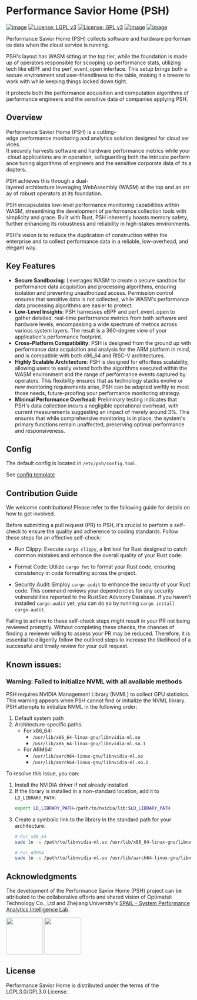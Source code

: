 # Performance Savior Home (PSH)

[![image](https://img.shields.io/github/v/release/OptimatistOpenSource/psh?include_prereleases&color=blue)](https://github.com/OptimatistOpenSource/psh/releases)
[![License: LGPL v3](https://img.shields.io/badge/License-LGPL%20v3-blue.svg)](http://www.gnu.org/licenses/lgpl-3.0)
[![License: GPL v3](https://img.shields.io/badge/License-GPLv3-blue.svg)](http://www.gnu.org/licenses/gpl-3.0)
[![image](https://img.shields.io/github/stars/OptimatistOpenSource/psh)](https://github.com/OptimatistOpenSource/psh/stargazers)
[![image](https://img.shields.io/github/issues/OptimatistOpenSource/psh)](https://github.com/OptimatistOpenSource/psh/issues)

Performance Savior Home (PSH) collects software and hardware performance data when the cloud service is running.

PSH's layout has WASM sitting at the top tier, while the foundation is made up
of operators responsible for scooping up performance stats, utilizing tech like
eBPF and the perf_event_open interface. This setup brings both a secure
environment and user-friendliness to the table, making it a breeze to work with
while keeping things locked down tight.

It protects both the performance acquisition and computation algorithms of performance engineers and the sensitive data of companies applying PSH.

## Overview

Performance Savior Home (PSH) is a cutting-edge performance monitoring and analytics solution designed for cloud services.
It securely harvests software and hardware performance metrics while your cloud applications are in operation, safeguarding both the intricate performance tuning algorithms of engineers and the sensitive corporate data of its adopters.

PSH achieves this through a dual-layered architecture leveraging WebAssembly (WASM) at the top and an array of robust operators at its foundation.

PSH encapsulates low-level performance monitoring capabilities within WASM,
streamlining the development of performance collection tools with simplicity and
grace. Built with Rust, PSH inherently boasts memory safety, further enhancing
its robustness and reliability in high-stakes environments.

PSH's vision is to reduce the duplication of construction within the enterprise
and to collect performance data in a reliable, low-overhead, and elegant way.

## Key Features

- **Secure Sandboxing**: Leverages WASM to create a secure sandbox for
  performance data acquisition and processing algorithms, ensuring isolation and
  preventing unauthorized access. Permission control ensures that sensitive data
  is not collected, while WASM's performance data processing algorithms are
  easier to protect.
- **Low-Level Insights**: PSH harnesses eBPF and perf_event_open to gather
  detailed, real-time performance metrics from both software and hardware
  levels, encompassing a wide spectrum of metrics across various system layers.
  The result is a 360-degree view of your application's performance footprint.
- **Cross-Platform Compatibility**: PSH is designed from the ground up with
  performance data acquisition and analysis for the ARM platform in mind, and is
  compatible with both x86_64 and RISC-V architectures.
- **Highly Scalable Architecture**: PSH is designed for effortless scalability,
  allowing users to easily extend both the algorithms executed within the WASM
  environment and the range of performance events captured by operators. This
  flexibility ensures that as technology stacks evolve or new monitoring
  requirements arise, PSH can be adapted swiftly to meet those needs,
  future-proofing your performance monitoring strategy.
- **Minimal Performance Overhead**: Preliminary testing indicates that PSH's
  data collection incurs a negligible operational overhead, with current
  measurements suggesting an impact of merely around 3%. This ensures that while
  comprehensive monitoring is in place, the system's primary functions remain
  unaffected, preserving optimal performance and responsiveness.

## Config

The default config is located in `/etc/psh/config.toml`.

See [config template](./doc/config.toml)

## Contribution Guide

We welcome contributions! Please refer to the following guide for details on how
to get involved.

Before submitting a pull request (PR) to PSH, it's crucial to perform a
self-check to ensure the quality and adherence to coding standards. Follow these
steps for an effective self-check:

- Run Clippy: Execute `cargo clippy`, a lint tool for Rust designed to catch
  common mistakes and enhance the overall quality of your Rust code.

- Format Code: Utilize `cargo fmt` to format your Rust code, ensuring
  consistency in code formatting across the project.

- Security Audit: Employ `cargo audit` to enhance the security of your Rust
  code. This command reviews your dependencies for any security vulnerabilities
  reported to the RustSec Advisory Database. If you haven't installed
  `cargo-audit` yet, you can do so by running `cargo install cargo-audit`.

Failing to adhere to these self-check steps might result in your PR not being
reviewed promptly. Without completing these checks, the chances of finding a
reviewer willing to assess your PR may be reduced. Therefore, it is essential to
diligently follow the outlined steps to increase the likelihood of a successful
and timely review for your pull request.

## Known issues:
### Warning: Failed to initialize NVML with all available methods
PSH requires NVIDIA Management Library (NVML) to collect GPU statistics. This warning appears when PSH cannot find or initialize the NVML library. PSH attempts to initialize NVML in the following order:

1. Default system path
2. Architecture-specific paths:
   - For x86_64:
     - `/usr/lib/x86_64-linux-gnu/libnvidia-ml.so`
     - `/usr/lib/x86_64-linux-gnu/libnvidia-ml.so.1`
   - For ARM64:
     - `/usr/lib/aarch64-linux-gnu/libnvidia-ml.so`
     - `/usr/lib/aarch64-linux-gnu/libnvidia-ml.so.1`

To resolve this issue, you can:

1. Install the NVIDIA driver if not already installed
2. If the library is installed in a non-standard location, add it to `LD_LIBRARY_PATH`:
   ```bash
   export LD_LIBRARY_PATH=/path/to/nvidia/lib:$LD_LIBRARY_PATH
   ```
3. Create a symbolic link to the library in the standard path for your architecture:
   ```bash
   # For x86_64
   sudo ln -s /path/to/libnvidia-ml.so /usr/lib/x86_64-linux-gnu/libnvidia-ml.so

   # For ARM64
   sudo ln -s /path/to/libnvidia-ml.so /usr/lib/aarch64-linux-gnu/libnvidia-ml.so
   ```

## Acknowledgments

The development of the Performance Savior Home (PSH) project can be attributed
to the collaborative efforts and shared vision of Optimatsit Technology Co., Ltd
and Zhejiang University's
[SPAIL – System Performance Analytics Intelligence Lab](https://github.com/ZJU-SPAIL).

<p float="left">
  <img src="https://alidocs.oss-cn-zhangjiakou.aliyuncs.com/res/AJdl643eJ4d9qke1/img/15b0f764-17be-42ff-bd26-3b647e89679a.png" width="100" />
  <img src="https://avatars.githubusercontent.com/u/165106263" width="100" />
</p>

## License

Performance Savior Home is distributed under the terms of the LGPL3.0/GPL3.0
License.
